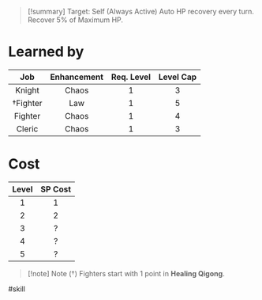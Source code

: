 >[!summary]
>Target: Self (Always Active)
>Auto HP recovery every turn.
>Recover 5% of Maximum HP.
# Learned by
| Job    | Enhancement | Req. Level | Level Cap |
|:--------:|:-----------:|:------------------------:|:---------------:|
| Knight   | Chaos       | 1                        | 3               |
| †Fighter | Law         | 1                        | 5               |
| Fighter  | Chaos       | 1                        | 4               |
| Cleric   | Chaos       | 1                        | 3               | 
# Cost
| Level | SP Cost |
|:-----:|:-------:|
| 1     | 1       |
| 2     | 2       |
| 3     | ?       |
| 4     | ?       |
| 5     | ?       | 

> [!note] Note (†)
> Fighters start with 1 point in **Healing Qigong**.

#skill 